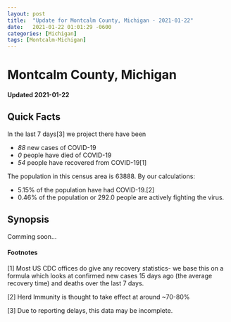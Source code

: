 ```yaml
---
layout: post
title:  "Update for Montcalm County, Michigan - 2021-01-22"
date:   2021-01-22 01:01:29 -0600
categories: [Michigan]
tags: [Montcalm-Michigan]
---
```


# Montcalm County, Michigan
#### Updated 2021-01-22

## Quick Facts

In the last 7 days[3] we project there have been
- *88* new cases of COVID-19
- *0* people have died of COVID-19
- *54* people have recovered from COVID-19[1]

The population in this census area is 63888. By our calculations:
- 5.15% of the population have had COVID-19.[2]
- 0.46% of the population or 292.0 people are actively fighting the virus.

## Synopsis

Comming soon...


#### Footnotes

[1] Most US CDC offices do give any recovery statistics- we base this on a formula which looks at confirmed new cases
15 days ago (the average recovery time) and deaths over the last 7 days.

[2] Herd Immunity is thought to take effect at around ~70-80%

[3] Due to reporting delays, this data may be incomplete.
 
    